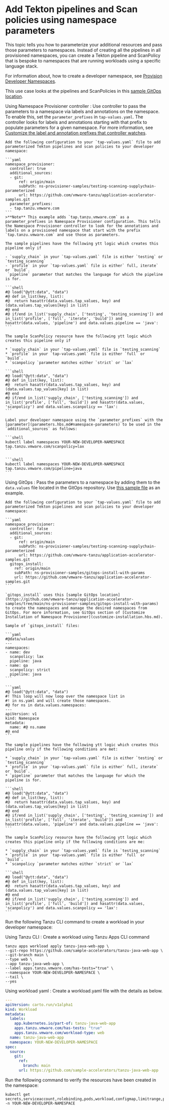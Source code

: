 # Add Tekton pipelines and Scan policies using namespace parameters

This topic tells you how to parameterize your additional resources and pass those parameters to namespaces. Instead of creating all the pipelines in all provisioned namespaces,
you can create a Tekton pipeline and ScanPolicy that is bespoke to namespaces that are running workloads using a specific language stack.

For information about, how to create a developer namespace, see [Provision Developer Namespaces](provision-developer-ns.hbs.md).

This use case looks at the pipelines and ScanPolicies in this [sample GitOps location](https://github.com/vmware-tanzu/application-accelerator-samples/tree/main/ns-provisioner-samples/testing-scanning-supplychain-parameterized).

Using Namespace Provisioner controller
: Use controller to pass the parameters to a namespace via labels and annotations on the namespace. To enable this, set the `parameter_prefixes` in `tap-values.yaml`. The controller looks for labels and annotations starting with that prefix to populate parameters for a given namespace. For more information, see [Customize the label and annotation prefixes that controller watches](customize-installation.hbs.md#con-custom-label).

    Add the following configuration to your `tap-values.yaml` file to add parameterized Tekton pipelines and scan policies to your developer namespace:

    ```yaml
    namespace_provisioner:
      controller: true
      additional_sources:
      - git:
          ref: origin/main
          subPath: ns-provisioner-samples/testing-scanning-supplychain-parameterized
          url: https://github.com/vmware-tanzu/application-accelerator-samples.git
      parameter_prefixes:
      - tap.tanzu.vmware.com
    ```
    >**Note** This example adds `tap.tanzu.vmware.com` as a parameter_prefixes in Namespace Provisioner configuration. This tells the Namespace Provisioner controller to look for the annotations and labels on a provisioned namespace that start with the prefix `tap.tanzu.vmware.com` and use those as parameters.

    The sample pipelines have the following ytt logic which creates this pipeline only if

    - `supply_chain` in your `tap-values.yaml` file is either `testing` or `testing_scanning`
    - `profile` in your `tap-values.yaml` file is either` full, iterate` or `build`.
     `pipeline` parameter that matches the language for which the pipeline is for.

    ```shell
    #@ load("@ytt:data", "data")
    #@ def in_list(key, list):
    #@  return hasattr(data.values.tap_values, key) and (data.values.tap_values[key] in list)
    #@ end
    #@ if/end in_list('supply_chain', ['testing', 'testing_scanning']) and in_list('profile', ['full', 'iterate', 'build']) and hasattr(data.values, 'pipeline') and data.values.pipeline == 'java':
    ```

    The sample ScanPolicy resource have the following ytt logic which creates this pipeline only if

    * `supply_chain` in your `tap-values.yaml` file is `testing_scanning`
    * `profile` in your `tap-values.yaml` file is either `full` or `build`.
    * `scanpolicy `parameter matches either `strict` or `lax`

    ```shell
    #@ load("@ytt:data", "data")
    #@ def in_list(key, list):
    #@  return hasattr(data.values.tap_values, key) and (data.values.tap_values[key] in list)
    #@ end
    #@ if/end in_list('supply_chain', ['testing_scanning']) and in_list('profile', ['full', 'build']) and hasattr(data.values, 'scanpolicy') and data.values.scanpolicy == 'lax':
    ```

    Label your developer namespace using the `parameter_prefixes` with the [parameter](parameters.hbs.md#namespace-parameters) to be used in the `additional_sources` as follows:

    ```shell
    kubectl label namespaces YOUR-NEW-DEVELOPER-NAMESPACE tap.tanzu.vmware.com/scanpolicy=lax
    ```

    ```shell
    kubectl label namespaces YOUR-NEW-DEVELOPER-NAMESPACE tap.tanzu.vmware.com/pipeline=java
    ```

Using GitOps
: Pass the parameters to a namespace by adding them to the `data.values` file located in the GitOps repository. Use [this sample file](https://github.com/vmware-tanzu/application-accelerator-samples/blob/main/ns-provisioner-samples/gitops-install-with-params/desired-namespaces.yaml#L7-L8) as an example.

    Add the following configuration to your `tap-values.yaml` file to add parameterized Tekton pipelines and scan policies to your developer namespace:

    ```yaml
    namespace_provisioner:
      controller: false
      additional_sources:
      - git:
          ref: origin/main
          subPath: ns-provisioner-samples/testing-scanning-supplychain-parameterized
          url: https://github.com/vmware-tanzu/application-accelerator-samples.git
      gitops_install:
        ref: origin/main
        subPath: ns-provisioner-samples/gitops-install-with-params
        url: https://github.com/vmware-tanzu/application-accelerator-samples.git
    ```

    `gitops_install` uses this [sample GitOps location](https://github.com/vmware-tanzu/application-accelerator-samples/tree/main/ns-provisioner-samples/gitops-install-with-params) to create the namespaces and manage the desired namespaces from GitOps. For more information, see GitOps section of [Customize Installation of Namespace Provisioner](customize-installation.hbs.md).

    Sample of `gitops_install` files:

    ```yaml
    #@data/values
    ---
    namespaces:
    - name: dev
      scanpolicy: lax
      pipeline: java
    - name: qa
      scanpolicy: strict
      pipeline: java
    ```

    ```yaml
    #@ load("@ytt:data", "data")
    #! This loop will now loop over the namespace list in
    #! in ns.yaml and will create those namespaces.
    #@ for ns in data.values.namespaces:
    ---
    apiVersion: v1
    kind: Namespace
    metadata:
      name: #@ ns.name
    #@ end
    ```

    The sample pipelines have the following ytt logic which creates this pipeline only if the following conditions are met:

    * `supply_chain` in your `tap-values.yaml` file is either `testing` or `testing_scanning`
    * `profile` in your `tap-values.yaml` file is either` full, iterate` or `build`.
    * `pipeline` parameter that matches the language for which the pipeline is for.

    ```shell
    #@ load("@ytt:data", "data")
    #@ def in_list(key, list):
    #@  return hasattr(data.values.tap_values, key) and (data.values.tap_values[key] in list)
    #@ end
    #@ if/end in_list('supply_chain', ['testing', 'testing_scanning']) and in_list('profile', ['full', 'iterate', 'build']) and hasattr(data.values, 'pipeline') and data.values.pipeline == 'java':
    ```

    The sample ScanPolicy resource have the following ytt logic which creates this pipeline only if the following conditions are me:

    * `supply_chain` in your `tap-values.yaml` file is `testing_scanning`
    * `profile` in your `tap-values.yaml` file is either `full` or `build`.
    * `scanpolicy `parameter matches either `strict` or `lax`

    ```shell
    #@ load("@ytt:data", "data")
    #@ def in_list(key, list):
    #@  return hasattr(data.values.tap_values, key) and (data.values.tap_values[key] in list)
    #@ end
    #@ if/end in_list('supply_chain', ['testing_scanning']) and in_list('profile', ['full', 'build']) and hasattr(data.values, 'scanpolicy') and data.values.scanpolicy == 'lax':
    ```

Run the following Tanzu CLI command to create a workload in your developer namespace:

Using Tanzu CLI
: Create a workload using Tanzu Apps CLI command

  ```console
  tanzu apps workload apply tanzu-java-web-app \
  --git-repo https://github.com/sample-accelerators/tanzu-java-web-app \
  --git-branch main \
  --type web \
  --app tanzu-java-web-app \
  --label apps.tanzu.vmware.com/has-tests="true" \
  --namespace YOUR-NEW-DEVELOPER-NAMESPACE \
  --tail \
  --yes
  ```

Using workload yaml
: Create a workload.yaml file with the details as below.

  ```yaml
  ---
  apiVersion: carto.run/v1alpha1
  kind: Workload
  metadata:
    labels:
      app.kubernetes.io/part-of: tanzu-java-web-app
      apps.tanzu.vmware.com/has-tests: "true"
      apps.tanzu.vmware.com/workload-type: web
    name: tanzu-java-web-app
    namespace: YOUR-NEW-DEVELOPER-NAMESPACE
  spec:
    source:
      git:
        ref:
          branch: main
        url: https://github.com/sample-accelerators/tanzu-java-web-app
  ```

Run the following command to verify the resources have been created in the namespace:

```shell
kubectl get secrets,serviceaccount,rolebinding,pods,workload,configmap,limitrange,pipeline,scanpolicies -n YOUR-NEW-DEVELOPER-NAMESPACE
```

